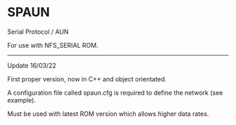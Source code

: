 # SPAUN

Serial Protocol / AUN

For use with NFS_SERIAL ROM.

*****

Update 16/03/22

First proper version, now in C++ and object orientated.

A configuration file called spaun.cfg is required to define the network (see example).

Must be used with latest ROM version which allows higher data rates.
